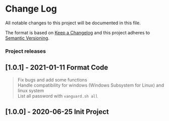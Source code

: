 


# Change Log
All notable changes to this project will be documented in this file.

The format is based on [Keep a Changelog](http://keepachangelog.com/)
and this project adheres to [Semantic Versioning](http://semver.org/).


### Project releases

## [1.0.1] - 2021-01-11 Format Code
> Fix bugs and add some functions  
> Handle compatibility for windows (Windows Subsystem for Linux) and linux system  
> List all password with `vanguard.sh all`  
## [1.0.0] - 2020-06-25 Init Project
